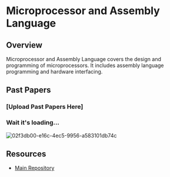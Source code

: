 # Microprocessor and Assembly Language

## Overview

Microprocessor and Assembly Language covers the design and programming of microprocessors. It includes assembly language programming and hardware interfacing.

## Past Papers

### [Upload Past Papers Here]
### Wait it's loading...
![02f3db00-e16c-4ec5-9956-a583101db74c](https://github.com/user-attachments/assets/0681b2ff-6250-4433-aaa9-8310d029e947)

## Resources

- [Main Repository](https://github.com/waleedsid/COMSATS-University-Abbottabad-Past-Papers)
